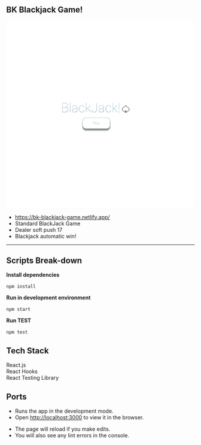 ## BK Blackjack Game!

![Screen Capture](public/blackjack.gif)

- https://bk-blackjack-game.netlify.app/
- Standard BlackJack Game
- Dealer soft push 17
- Blackjack automatic win!

---

## Scripts Break-down

**Install dependencies**

```
npm install
```

**Run in development environment**

```
npm start
```

**Run TEST**

```
npm test
```

## Tech Stack

React.js<br />
React Hooks<br />
React Testing Library

## Ports

- Runs the app in the development mode.<br />
- Open [http://localhost:3000](http://localhost:3000) to view it in the browser.<br/>

* The page will reload if you make edits.<br />
* You will also see any lint errors in the console.<br />

